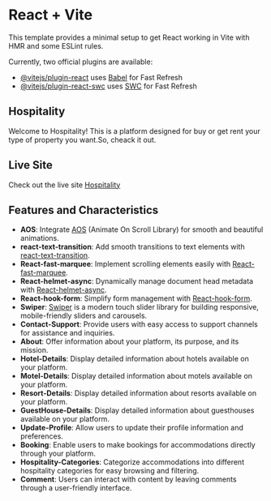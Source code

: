# React + Vite

This template provides a minimal setup to get React working in Vite with HMR and some ESLint rules.

Currently, two official plugins are available:

- [@vitejs/plugin-react](https://github.com/vitejs/vite-plugin-react/blob/main/packages/plugin-react/README.md) uses [Babel](https://babeljs.io/) for Fast Refresh
- [@vitejs/plugin-react-swc](https://github.com/vitejs/vite-plugin-react-swc) uses [SWC](https://swc.rs/) for Fast Refresh

## Hospitality

Welcome to Hospitality! This is a platform designed for buy or get rent your type of property you want.So, cheack it out.

## Live Site

Check out the live site [Hospitality](https://real-estate-hospitality-60cde.web.app)

## Features and Characteristics

- **AOS**: Integrate [AOS](https://github.com/michalsnik/aos) (Animate On Scroll Library) for smooth and beautiful animations.
- **react-text-transition**: Add smooth transitions to text elements with [react-text-transition](https://www.npmjs.com/package/react-text-transition).
- **React-fast-marquee**: Implement scrolling elements easily with [React-fast-marquee](https://www.react-fast-marquee.com/documentation).
- **React-helmet-async**: Dynamically manage document head metadata with [React-helmet-async](https://www.npmjs.com/package/react-helmet-async).
- **React-hook-form**: Simplify form management with [React-hook-form](https://react-hook-form.com/get-started).
- **Swiper**: [Swiper](https://swiperjs.com/demos) is a modern touch slider library for building responsive, mobile-friendly sliders and carousels.
- **Contact-Support**: Provide users with easy access to support channels for assistance and inquiries.
- **About**: Offer information about your platform, its purpose, and its mission.
- **Hotel-Details**: Display detailed information about hotels available on your platform.
- **Motel-Details**: Display detailed information about motels available on your platform.
- **Resort-Details**: Display detailed information about resorts available on your platform.
- **GuestHouse-Details**: Display detailed information about guesthouses available on your platform.
- **Update-Profile**: Allow users to update their profile information and preferences.
- **Booking**: Enable users to make bookings for accommodations directly through your platform.
- **Hospitality-Categories**: Categorize accommodations into different hospitality categories for easy browsing and filtering.
- **Comment**: Users can interact with content by leaving comments through a user-friendly interface.
